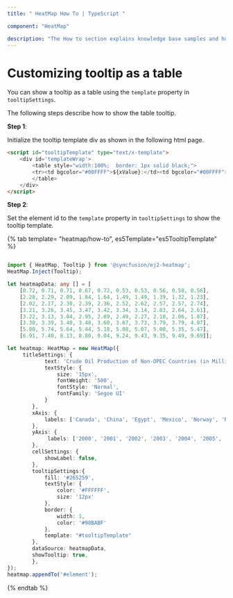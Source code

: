 ```yaml
---
title: " HeatMap How To | TypeScript "

component: "HeatMap"

description: "The How to section explains knowledge base samples and how to access different types of properties and events of the HeatMap."
---
```


# Customizing tooltip as a table

You can show a tooltip as a table using the `template` property in `tooltipSettings`.

The following steps describe how to show the table tooltip.

**Step 1**:

Initialize the tooltip template div as shown in the following html page.

```html
<script id="tooltipTemplate" type="text/x-template">
    <div id='templateWrap'>
        <table style="width:100%;  border: 1px solid black;">
        <tr><td bgcolor="#00FFFF">${xValue}:</td><td bgcolor="#00FFFF">${yValue}</td><td bgcolor="#00FFFF">${value}</td></tr>
        </table>
    </div>
</script>

```

**Step 2**:

Set the element id to the `template` property in `tooltipSettings` to show the tooltip template.

{% tab template= "heatmap/how-to", es5Template="es5TooltipTemplate" %}

```typescript

import { HeatMap, Tooltip } from '@syncfusion/ej2-heatmap';
HeatMap.Inject(Tooltip);

let heatmapData: any [] = [
    [0.72, 0.71, 0.71, 0.67, 0.72, 0.53, 0.53, 0.56, 0.58, 0.56],
    [2.28, 2.29, 2.09, 1.84, 1.64, 1.49, 1.49, 1.39, 1.32, 1.23],
    [2.02, 2.17, 2.30, 2.39, 2.36, 2.52, 2.62, 2.57, 2.57, 2.74],
    [3.21, 3.26, 3.45, 3.47, 3.42, 3.34, 3.14, 2.83, 2.64, 2.61],
    [3.22, 3.13, 3.04, 2.95, 2.69, 2.49, 2.27, 2.18, 2.06, 1.87],
    [3.30, 3.39, 3.40, 3.48, 3.60, 3.67, 3.73, 3.79, 3.79, 4.07],
    [5.80, 5.74, 5.64, 5.44, 5.18, 5.08, 5.07, 5.00, 5.35, 5.47],
    [6.91, 7.40, 8.13, 8.80, 9.04, 9.24, 9.43, 9.35, 9.49, 9.69]];

let heatmap: HeatMap = new HeatMap({
     titleSettings: {
            text: 'Crude Oil Production of Non-OPEC Countries (in Million barrels per day)',
            textStyle: {
                size: '15px',
                fontWeight: '500',
                fontStyle: 'Normal',
                fontFamily: 'Segoe UI'
            }
        },
        xAxis: {
            labels: ['Canada', 'China', 'Egypt', 'Mexico', 'Norway', 'Russia', 'UK', 'USA']
        },
        yAxis: {
             labels: ['2000', '2001', '2002', '2003', '2004', '2005', '2006', '2007', '2008', '2009', '2010'],
        },
        cellSettings: {
            showLabel: false,
        },
        tooltipSettings:{
            fill: '#265259',
            textStyle: {
                color: '#FFFFFF',
                size: '12px'
            },
            border: {
                width: 1,
                color: '#98BABF'
            },
            template: "#tooltipTemplate"
        },
        dataSource: heatmapData,
        showTooltip: true,
        },
});
heatmap.appendTo('#element');


```

{% endtab %}
